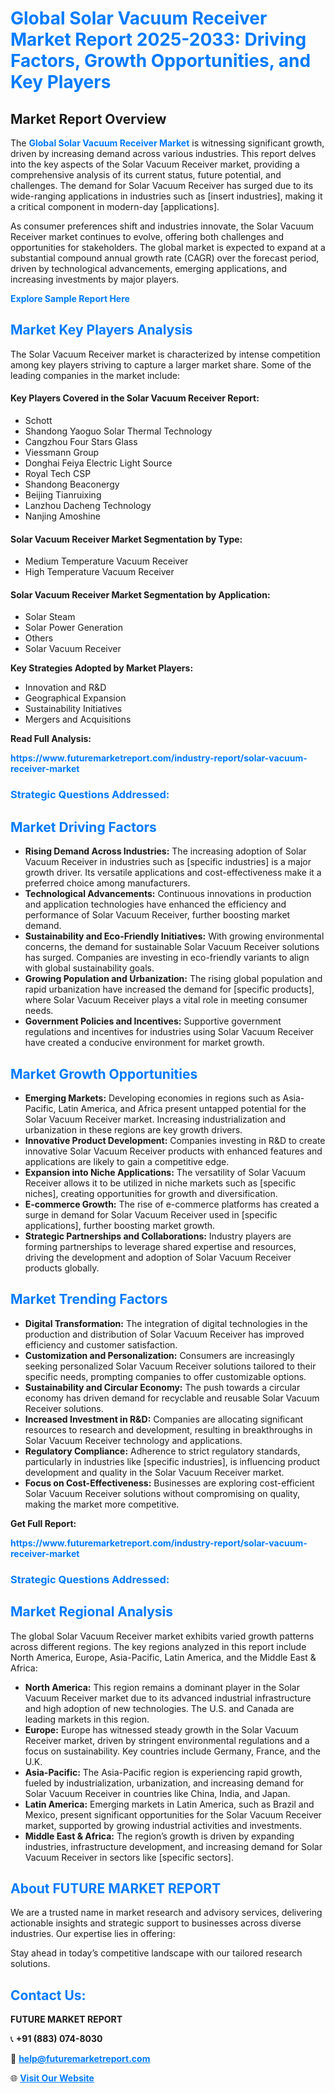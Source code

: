 <h1 style="color: #007BFF;">Global Solar Vacuum Receiver Market Report 2025-2033: Driving Factors, Growth Opportunities, and Key Players</h1>

<section id="overview">
<h2>Market Report Overview</h2>
<p>The <a href="https://www.futuremarketreport.com/industry-report/solar-vacuum-receiver-market" style="color: #007BFF; text-decoration: none;"><strong>Global Solar Vacuum Receiver Market</strong></a> is witnessing significant growth, driven by increasing demand across various industries. This report delves into the key aspects of the Solar Vacuum Receiver market, providing a comprehensive analysis of its current status, future potential, and challenges. The demand for Solar Vacuum Receiver has surged due to its wide-ranging applications in industries such as [insert industries], making it a critical component in modern-day [applications].</p>
<p>As consumer preferences shift and industries innovate, the Solar Vacuum Receiver market continues to evolve, offering both challenges and opportunities for stakeholders. The global market is expected to expand at a substantial compound annual growth rate (CAGR) over the forecast period, driven by technological advancements, emerging applications, and increasing investments by major players.</p>
</section>

<section id="overview">
<p><a href="https://www.futuremarketreport.com/request-sample/reportId=113223" style="color: #007BFF; text-decoration: none;"><strong>Explore Sample Report Here</strong></a></p>
</section>

<section id="key-players">
<h2 style="color: #007BFF;">Market Key Players Analysis</h2>
<p>The Solar Vacuum Receiver market is characterized by intense competition among key players striving to capture a larger market share. Some of the leading companies in the market include:</p>
<h4>Key Players Covered in the Solar Vacuum Receiver Report:</h4>
<ul><li>Schott</li><li>Shandong Yaoguo Solar Thermal Technology</li><li>Cangzhou Four Stars Glass</li><li>Viessmann Group</li><li>Donghai Feiya Electric Light Source</li><li>Royal Tech CSP</li><li>Shandong Beaconergy</li><li>Beijing Tianruixing</li><li>Lanzhou Dacheng Technology</li><li>Nanjing Amoshine</li></ul>
<h4>Solar Vacuum Receiver Market Segmentation by Type:</h4>
<ul><li>Medium Temperature Vacuum Receiver</li><li>High Temperature Vacuum Receiver</li></ul>

<h4>Solar Vacuum Receiver Market Segmentation by Application:</h4>
<ul><li>Solar Steam</li><li>Solar Power Generation</li><li>Others</li><li>Solar Vacuum Receiver</li></ul>
<p><strong>Key Strategies Adopted by Market Players:</strong></p>
<ul>
<li>Innovation and R&D</li>
<li>Geographical Expansion</li>
<li>Sustainability Initiatives</li>
<li>Mergers and Acquisitions</li>
</ul>
</section>

<section>
<p><strong>Read Full Analysis: </strong></p><a href="https://www.futuremarketreport.com/industry-report/solar-vacuum-receiver-market" style="color: #007BFF; text-decoration: none;"><strong>https://www.futuremarketreport.com/industry-report/solar-vacuum-receiver-market</strong></a>
<h3 style="color: #007BFF;">Strategic Questions Addressed:</h3>
</section>

<section id="driving-factors">
<h2 style="color: #007BFF;">Market Driving Factors</h2>
<ul>
<li><strong>Rising Demand Across Industries:</strong> The increasing adoption of Solar Vacuum Receiver in industries such as [specific industries] is a major growth driver. Its versatile applications and cost-effectiveness make it a preferred choice among manufacturers.</li>
<li><strong>Technological Advancements:</strong> Continuous innovations in production and application technologies have enhanced the efficiency and performance of Solar Vacuum Receiver, further boosting market demand.</li>
<li><strong>Sustainability and Eco-Friendly Initiatives:</strong> With growing environmental concerns, the demand for sustainable Solar Vacuum Receiver solutions has surged. Companies are investing in eco-friendly variants to align with global sustainability goals.</li>
<li><strong>Growing Population and Urbanization:</strong> The rising global population and rapid urbanization have increased the demand for [specific products], where Solar Vacuum Receiver plays a vital role in meeting consumer needs.</li>
<li><strong>Government Policies and Incentives:</strong> Supportive government regulations and incentives for industries using Solar Vacuum Receiver have created a conducive environment for market growth.</li>
</ul>
</section>

<section id="growth-opportunities">
<h2 style="color: #007BFF;">Market Growth Opportunities</h2>
<ul>
<li><strong>Emerging Markets:</strong> Developing economies in regions such as Asia-Pacific, Latin America, and Africa present untapped potential for the Solar Vacuum Receiver market. Increasing industrialization and urbanization in these regions are key growth drivers.</li>
<li><strong>Innovative Product Development:</strong> Companies investing in R&D to create innovative Solar Vacuum Receiver products with enhanced features and applications are likely to gain a competitive edge.</li>
<li><strong>Expansion into Niche Applications:</strong> The versatility of Solar Vacuum Receiver allows it to be utilized in niche markets such as [specific niches], creating opportunities for growth and diversification.</li>
<li><strong>E-commerce Growth:</strong> The rise of e-commerce platforms has created a surge in demand for Solar Vacuum Receiver used in [specific applications], further boosting market growth.</li>
<li><strong>Strategic Partnerships and Collaborations:</strong> Industry players are forming partnerships to leverage shared expertise and resources, driving the development and adoption of Solar Vacuum Receiver products globally.</li>
</ul>
</section>

<section id="trending-factors">
<h2 style="color: #007BFF;">Market Trending Factors</h2>
<ul>
<li><strong>Digital Transformation:</strong> The integration of digital technologies in the production and distribution of Solar Vacuum Receiver has improved efficiency and customer satisfaction.</li>
<li><strong>Customization and Personalization:</strong> Consumers are increasingly seeking personalized Solar Vacuum Receiver solutions tailored to their specific needs, prompting companies to offer customizable options.</li>
<li><strong>Sustainability and Circular Economy:</strong> The push towards a circular economy has driven demand for recyclable and reusable Solar Vacuum Receiver solutions.</li>
<li><strong>Increased Investment in R&D:</strong> Companies are allocating significant resources to research and development, resulting in breakthroughs in Solar Vacuum Receiver technology and applications.</li>
<li><strong>Regulatory Compliance:</strong> Adherence to strict regulatory standards, particularly in industries like [specific industries], is influencing product development and quality in the Solar Vacuum Receiver market.</li>
<li><strong>Focus on Cost-Effectiveness:</strong> Businesses are exploring cost-efficient Solar Vacuum Receiver solutions without compromising on quality, making the market more competitive.</li>
</ul>
</section>

<section>
<p><strong>Get Full Report: </strong></p><a href="https://www.futuremarketreport.com/industry-report/solar-vacuum-receiver-market" style="color: #007BFF; text-decoration: none;"><strong>https://www.futuremarketreport.com/industry-report/solar-vacuum-receiver-market</strong></a>
<h3 style="color: #007BFF;">Strategic Questions Addressed:</h3>
</section>


<section id="regional-analysis">
<h2 style="color: #007BFF;">Market Regional Analysis</h2>
<p>The global Solar Vacuum Receiver market exhibits varied growth patterns across different regions. The key regions analyzed in this report include North America, Europe, Asia-Pacific, Latin America, and the Middle East & Africa:</p>
<ul>
<li><strong>North America:</strong> This region remains a dominant player in the Solar Vacuum Receiver market due to its advanced industrial infrastructure and high adoption of new technologies. The U.S. and Canada are leading markets in this region.</li>
<li><strong>Europe:</strong> Europe has witnessed steady growth in the Solar Vacuum Receiver market, driven by stringent environmental regulations and a focus on sustainability. Key countries include Germany, France, and the U.K.</li>
<li><strong>Asia-Pacific:</strong> The Asia-Pacific region is experiencing rapid growth, fueled by industrialization, urbanization, and increasing demand for Solar Vacuum Receiver in countries like China, India, and Japan.</li>
<li><strong>Latin America:</strong> Emerging markets in Latin America, such as Brazil and Mexico, present significant opportunities for the Solar Vacuum Receiver market, supported by growing industrial activities and investments.</li>
<li><strong>Middle East & Africa:</strong> The region’s growth is driven by expanding industries, infrastructure development, and increasing demand for Solar Vacuum Receiver in sectors like [specific sectors].</li>
</ul>
</section>

<footer>
<h2 style="color: #007BFF;">About FUTURE MARKET REPORT</h2>
<p>We are a trusted name in market research and advisory services, delivering actionable insights and strategic support to businesses across diverse industries. Our expertise lies in offering:</p>

<p>Stay ahead in today’s competitive landscape with our tailored research solutions.</p>

<h2 style="color: #007BFF;">Contact Us:</h2>
<p><strong>FUTURE MARKET REPORT</strong></p>
<p>📞 <strong>+91 (883) 074-8030</strong></p>
<p>📧 <strong><a href="mailto:help@futuremarketreport.com" style="color: #007BFF;">help@futuremarketreport.com</a></strong></p>
<p>🌐 <strong><a href="https://www.futuremarketreport.com/" style="color: #007BFF;">Visit Our Website</a></strong></p>
</footer>